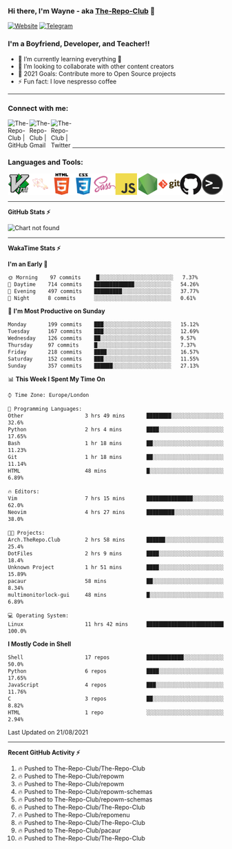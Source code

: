 ### Hi there, I'm Wayne - aka [The-Repo-Club][website] 👋

[![Website](https://img.shields.io/website?label=github.com/The-Repo-Club/&color=orange&style=flat-square&url=https://github.com/The-Repo-Club/)][website]
[![Telegram](https://img.shields.io/badge/Chat%20on-Telegram-orange.svg?color=orange&logo=telegram&style=flat-square)][telegram]

### I'm a Boyfriend, Developer, and Teacher!!

- 🌱 I’m currently learning everything 🤣
- 👯 I’m looking to collaborate with other content creators
- 🥅 2021 Goals: Contribute more to Open Source projects
- ⚡ Fun fact: I love nespresso coffee

---
### Connect with me:

[<img align="left" alt="The-Repo-Club | GitHub" width="50px" src="https://cdn.jsdelivr.net/npm/simple-icons@v3/icons/github.svg" />][website]
[<img align="left" alt="The-Repo-Club | Gmail" width="50px" src="https://cdn.jsdelivr.net/npm/simple-icons@v3/icons/gmail.svg" />][email]
[<img align="left" alt="The-Repo-Club | Twitter" width="50px" src="https://cdn.jsdelivr.net/npm/simple-icons@v3/icons/telegram.svg" />][telegram]

[website]: https://github.com/The-Repo-Club/
[email]: mailto:wayne6324@gmail.com
[telegram]: https://t.me/TheRepoClub

<br />
<br />
<br />

---
### Languages and Tools:

<img align="left" alt="Vim" width="50px" src="https://raw.githubusercontent.com/github/explore/80688e429a7d4ef2fca1e82350fe8e3517d3494d/topics/vim/vim.png" />
<img align="left" alt="Fish" width="50px" src="https://raw.githubusercontent.com/github/explore/80688e429a7d4ef2fca1e82350fe8e3517d3494d/topics/fish/fish.png" />
<img align="left" alt="HTML5" width="50px" src="https://raw.githubusercontent.com/github/explore/80688e429a7d4ef2fca1e82350fe8e3517d3494d/topics/html/html.png" />
<img align="left" alt="CSS3" width="50px" src="https://raw.githubusercontent.com/github/explore/80688e429a7d4ef2fca1e82350fe8e3517d3494d/topics/css/css.png" />
<img align="left" alt="Sass" width="50px" src="https://raw.githubusercontent.com/github/explore/80688e429a7d4ef2fca1e82350fe8e3517d3494d/topics/sass/sass.png" />
<img align="left" alt="JavaScript" width="50px" src="https://raw.githubusercontent.com/github/explore/80688e429a7d4ef2fca1e82350fe8e3517d3494d/topics/javascript/javascript.png" />
<img align="left" alt="Node.js" width="50px" src="https://raw.githubusercontent.com/github/explore/80688e429a7d4ef2fca1e82350fe8e3517d3494d/topics/nodejs/nodejs.png" />
<img align="left" alt="Git" width="50px" src="https://raw.githubusercontent.com/github/explore/80688e429a7d4ef2fca1e82350fe8e3517d3494d/topics/git/git.png" />
<img align="left" alt="GitHub" width="50px" src="https://raw.githubusercontent.com/github/explore/78df643247d429f6cc873026c0622819ad797942/topics/github/github.png" />
<img align="left" alt="Terminal" width="50px" src="https://raw.githubusercontent.com/github/explore/80688e429a7d4ef2fca1e82350fe8e3517d3494d/topics/terminal/terminal.png" />

<br />
<br />
<br />

---

**GitHub Stats ⚡**

![Chart not found](https://github-readme-stats.vercel.app/api?username=The-Repo-Club&theme=tokyonight&show_icons=true&count_private=true&hide_border=true&include_all_commits=true&custom_title=The-Repo-Club%27s+GitHub+Stats)


---

**WakaTime Stats ⚡**

<!--START_SECTION:waka-->
**I'm an Early 🐤** 

```text
🌞 Morning    97 commits     █░░░░░░░░░░░░░░░░░░░░░░░░   7.37% 
🌆 Daytime    714 commits    █████████████░░░░░░░░░░░░   54.26% 
🌃 Evening    497 commits    █████████░░░░░░░░░░░░░░░░   37.77% 
🌙 Night      8 commits      ░░░░░░░░░░░░░░░░░░░░░░░░░   0.61%

```
📅 **I'm Most Productive on Sunday** 

```text
Monday       199 commits    ███░░░░░░░░░░░░░░░░░░░░░░   15.12% 
Tuesday      167 commits    ███░░░░░░░░░░░░░░░░░░░░░░   12.69% 
Wednesday    126 commits    ██░░░░░░░░░░░░░░░░░░░░░░░   9.57% 
Thursday     97 commits     █░░░░░░░░░░░░░░░░░░░░░░░░   7.37% 
Friday       218 commits    ████░░░░░░░░░░░░░░░░░░░░░   16.57% 
Saturday     152 commits    ███░░░░░░░░░░░░░░░░░░░░░░   11.55% 
Sunday       357 commits    ██████░░░░░░░░░░░░░░░░░░░   27.13%

```


📊 **This Week I Spent My Time On** 

```text
⌚︎ Time Zone: Europe/London

💬 Programming Languages: 
Other                    3 hrs 49 mins       ████████░░░░░░░░░░░░░░░░░   32.6% 
Python                   2 hrs 4 mins        ████░░░░░░░░░░░░░░░░░░░░░   17.65% 
Bash                     1 hr 18 mins        ██░░░░░░░░░░░░░░░░░░░░░░░   11.23% 
Git                      1 hr 18 mins        ██░░░░░░░░░░░░░░░░░░░░░░░   11.14% 
HTML                     48 mins             █░░░░░░░░░░░░░░░░░░░░░░░░   6.89%

🔥 Editors: 
Vim                      7 hrs 15 mins       ███████████████░░░░░░░░░░   62.0% 
Neovim                   4 hrs 27 mins       █████████░░░░░░░░░░░░░░░░   38.0%

🐱‍💻 Projects: 
Arch.TheRepo.Club        2 hrs 58 mins       ██████░░░░░░░░░░░░░░░░░░░   25.4% 
DotFiles                 2 hrs 9 mins        ████░░░░░░░░░░░░░░░░░░░░░   18.4% 
Unknown Project          1 hr 51 mins        ████░░░░░░░░░░░░░░░░░░░░░   15.89% 
pacaur                   58 mins             ██░░░░░░░░░░░░░░░░░░░░░░░   8.34% 
multimonitorlock-gui     48 mins             █░░░░░░░░░░░░░░░░░░░░░░░░   6.89%

💻 Operating System: 
Linux                    11 hrs 42 mins      █████████████████████████   100.0%

```

**I Mostly Code in Shell** 

```text
Shell                    17 repos            ████████████░░░░░░░░░░░░░   50.0% 
Python                   6 repos             ████░░░░░░░░░░░░░░░░░░░░░   17.65% 
JavaScript               4 repos             ███░░░░░░░░░░░░░░░░░░░░░░   11.76% 
C                        3 repos             ██░░░░░░░░░░░░░░░░░░░░░░░   8.82% 
HTML                     1 repo              ░░░░░░░░░░░░░░░░░░░░░░░░░   2.94%

```



 Last Updated on 21/08/2021
<!--END_SECTION:waka-->

---

**Recent GitHub Activity :zap:**

<!--START_SECTION:activity-->
1. 🔥 Pushed to The-Repo-Club/The-Repo-Club
2. 🔥 Pushed to The-Repo-Club/repowm
3. 🔥 Pushed to The-Repo-Club/repowm
4. 🔥 Pushed to The-Repo-Club/repowm-schemas
5. 🔥 Pushed to The-Repo-Club/repowm-schemas
6. 🔥 Pushed to The-Repo-Club/The-Repo-Club
7. 🔥 Pushed to The-Repo-Club/repomenu
8. 🔥 Pushed to The-Repo-Club/The-Repo-Club
9. 🔥 Pushed to The-Repo-Club/pacaur
10. 🔥 Pushed to The-Repo-Club/The-Repo-Club
<!--END_SECTION:activity-->